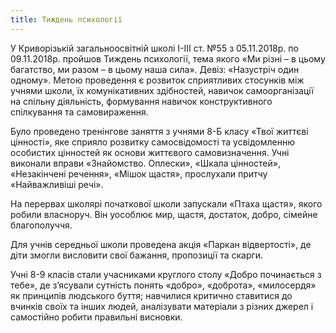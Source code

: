 ```yaml
---
title: Тиждень психології
---
```


У Криворізькій загальноосвітній школі І-ІІІ ст. №55 з 05.11.2018р. по 09.11.2018р. пройшов Тиждень психології, тема якого «Ми різні – в цьому багатство, ми разом – в цьому наша сила». Девіз: «Назустріч один одному». Метою проведення є розвиток сприятливих стосунків між учнями школи, їх комунікативних здібностей, навичок самоорганізації на спільну діяльність, формування навичок конструктивного спілкування та самовираження.

Було проведено тренінгове заняття з учнями 8-Б класу «Твої життєві цінності», яке сприяло розвитку самосвідомості та усвідомленню особистих цінностей як основи життєвого самовизначення. Учні виконали вправи «Знайомство. Оплески», «Шкала цінностей», «Незакінчені речення», «Мішок щастя», прослухали притчу «Найважливіші речі».

На перервах школярі початкової школи запускали «Птаха щастя», якого робили власноруч. Він уособлює мир, щастя, достаток, добро, сімейне благополуччя.

Для учнів середньої школи проведена акція «Паркан відвертості», де діти змогли висловити свої бажання, пропозиції та скарги.

Учні 8-9 класів стали учасниками круглого столу «Добро починається з тебе», де з’ясували сутність понять «добро», «доброта», «милосердя» як принципів людського буття; навчилися критично ставитися до вчинків своїх та інших людей, аналізувати матеріали з різних джерел і самостійно робити правильні висновки.

<slideshow id="_/72157703277077044" />
